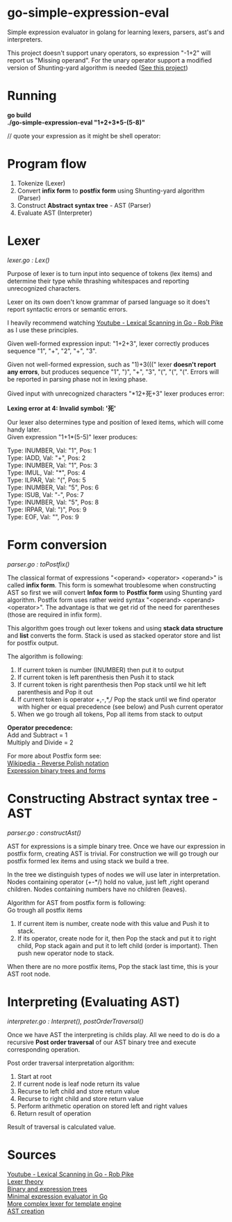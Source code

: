 # go-simple-expression-eval
Simple expression evaluator in golang for learning lexers, parsers, ast's and interpreters.   

This project doesn't support unary operators, so expression "-1+2" will report us "Missing operand".
For the unary operator support a modified version of Shunting-yard algorithm is needed ([See this project](https://github.com/MacTee/Shunting-Yard-Algorithm/blob/master/ShuntingYard/InfixToPostfixConverter.cs))

# Running
**go build**  
**./go-simple-expression-eval "1+2+3*5-(5-8)"**

// quote your expression as it might be shell operator:  

# Program flow
1. Tokenize (Lexer) 
2. Convert **infix form** to **postfix form**  using Shunting-yard algorithm (Parser)
3. Construct **Abstract syntax tree** - AST (Parser)
4. Evaluate AST (Interpreter)

# Lexer
_lexer.go : Lex()_

Purpose of lexer is to turn input into sequence of tokens (lex items) and determine their type while thrashing whitespaces and reporting unrecognized characters.

Lexer on its own doen't know grammar of parsed language so it does't report syntactic errors or semantic errors.

I heavily recommend watching [Youtube - Lexical Scanning in Go - Rob Pike](https://www.youtube.com/watch?v=HxaD_trXwRE) as I use these principles.

Given well-formed expression input: "1+2+3", lexer correctly produces sequence "1", "+", "2", "+", "3".

Given not well-formed expression, such as "1)+3(((" lexer **doesn't report any errors**, but produces sequence "1", ")", "+", "3", "(", "(", "(". Errors will be reported in parsing phase not in lexing phase.

Gived input with unrecognized characters "*12+死+3" lexer produces error:

**Lexing error at 4: Invalid symbol: '死'**

Our lexer also determines type and position of lexed items, which will come handy later.  
Given expression "1+1*(5-5)" lexer produces:

Type: INUMBER, Val: "1", Pos: 1  
Type: IADD, Val: "+", Pos: 2  
Type: INUMBER, Val: "1", Pos: 3  
Type: IMUL, Val: "*", Pos: 4  
Type: ILPAR, Val: "(", Pos: 5  
Type: INUMBER, Val: "5", Pos: 6  
Type: ISUB, Val: "-", Pos: 7  
Type: INUMBER, Val: "5", Pos: 8  
Type: IRPAR, Val: ")", Pos: 9  
Type: EOF, Val: "", Pos: 9  



# Form conversion
_parser.go : toPostfix()_

The classical format of expressions "&lt;operand&gt; &lt;operator&gt; &lt;operand&gt;" is called **infix form**. This form is somewhat troublesome when constructing AST so first we will convert **Infox form** to **Postfix form** using Shunting yard algorithm. Postfix form uses rather weird syntax "&lt;operand&gt; &lt;operand&gt; &lt;operator&gt;". The advantage is that we get rid of the need for parentheses (those are required in infix form).

This algorithm goes trough out lexer tokens and using **stack data structure** and **list** converts the form. Stack is used as stacked operator store and list for postfix output.

The algorithm is following:
1. If current token is number (INUMBER) then put it to output
2. If current token is left parenthesis then Push it to stack
3. If current token is right parenthesis then Pop stack until we hit left parenthesis and Pop it out
4. If current token is operator +,-,*,/ Pop the stack until we find operator with higher or equal precedence (see below) and Push current operator
5. When we go trough all tokens, Pop all items from stack to output

**Operator precedence:**  
Add and Subtract = 1  
Multiply and Divide = 2

For more about Postfix form see:  
[Wikipedia - Reverse Polish notation](https://en.wikipedia.org/wiki/Reverse_Polish_notation)  
[Expression binary trees and forms](http://www.cim.mcgill.ca/~langer/250/19-binarytrees-slides.pdf)

# Constructing Abstract syntax tree - AST
_parser.go : constructAst()_

AST for expressions is a simple binary tree. Once we have our expression in postfix form, creating AST is trivial. For construction we will go trough our postfix formed lex items and using stack we build a tree.

In the tree we distinguish types of nodes we will use later in interpretation. Nodes containing operator (+-*/) hold no value, just left ,right operand children. Nodes containing numbers have no children (leaves).

Algorithm for AST from postfix form is following:  
Go trough all postfix items  
1. If current item is number, create node with this value and Push it to stack.
2. If its operator, create node for it, then Pop the stack and put it to right child, Pop stack again and put it to left child (order is important). Then push new operator node to stack.  

When there are no more postfix items, Pop the stack last time, this is your AST root node.

# Interpreting (Evaluating AST)
_interpreter.go : Interpret(), postOrderTraversal()_


Once we have AST the interpreting is childs play. All we need to do is do a recursive **Post order traversal** of our AST binary tree and execute corresponding operation.

Post order traversal interpretation algorithm:
1. Start at root
2. If current node is leaf node return its value
3. Recurse to left child and store return value
4. Recurse to right child and store return value
5. Perform arithmetic operation on stored left and right values
6. Return result of operation

Result of traversal is calculated value.

# Sources
[Youtube - Lexical Scanning in Go - Rob Pike](https://www.youtube.com/watch?v=HxaD_trXwRE)  
[Lexer theory](http://www.cse.chalmers.se/edu/year/2010/course/TIN321/lectures/proglang-04.html)  
[Binary and expression trees](http://www.cim.mcgill.ca/~langer/250/19-binarytrees-slides.pdf)  
[Minimal expression evaluator in Go](https://rosettacode.org/wiki/Arithmetic_Evaluator/Go)  
[More complex lexer for template engine](https://golang.org/src/text/template/parse/lex.go)  
[AST creation](https://softwareengineering.stackexchange.com/questions/254074/how-exactly-is-an-abstract-syntax-tree-created)  





